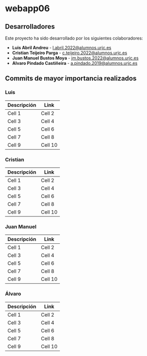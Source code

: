 # webapp06
## Desarrolladores

Este proyecto ha sido desarrollado por los siguientes colaboradores:

- **Luis Abril Andreu** - l.abril.2022@alumnos.urjc.es
- **Cristian Teijeiro Parga** - c.teijeiro.2022@alumnos.urjc.es
- **Juan Manuel Bustos Moya** - jm.bustos.2022@alumnos.urjc.es
- **Alvaro Pindado Castiñeira** - a.pindado.2019@alumnos.urjc.es

## Commits de mayor importancia realizados 

### Luis 
| Descripción | Link     |
|-------------|----------|
| Cell 1      | Cell 2   |
| Cell 3      | Cell 4   |
| Cell 5      | Cell 6   |
| Cell 7      | Cell 8   |
| Cell 9      | Cell 10  |

### Cristian
| Descripción | Link     |
|-------------|----------|
| Cell 1      | Cell 2   |
| Cell 3      | Cell 4   |
| Cell 5      | Cell 6   |
| Cell 7      | Cell 8   |
| Cell 9      | Cell 10  |

### Juan Manuel
| Descripción | Link     |
|-------------|----------|
| Cell 1      | Cell 2   |
| Cell 3      | Cell 4   |
| Cell 5      | Cell 6   |
| Cell 7      | Cell 8   |
| Cell 9      | Cell 10  |

### Álvaro
| Descripción | Link     |
|-------------|----------|
| Cell 1      | Cell 2   |
| Cell 3      | Cell 4   |
| Cell 5      | Cell 6   |
| Cell 7      | Cell 8   |
| Cell 9      | Cell 10  |
